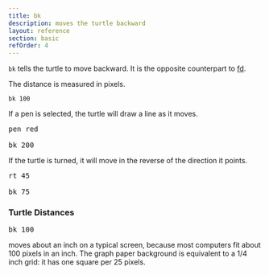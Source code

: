 ```yaml
---
title: bk
description: moves the turtle backward
layout: reference
section: basic
refOrder: 4
---
```


`bk` tells the turtle to move backward. It is the opposite counterpart to [fd](fd.html). 

The distance is measured in pixels.

<code class="jumbo">bk&nbsp;<span data-dfn="distance">100</span></code>

<script type="demo" width=99>
setup ->
  fd 50
demo ->
  pause 1
  bk 100
  pause 1
  plan ->
    p = new Pencil
    p.jumpto 20, 50
    p.pen black, .7
    p.moveto 25, 50
    p.moveto 25, -50
    p.moveto 20, -50
    p.pen null
    p.jumpto 35, 0
    p.rt 90
    p.label '100 pixels'
    remove p
</script>

If a pen is selected, the turtle will draw a line as it moves.

<pre class="jumbo"><span data-dfn="pick a pen">pen red</span>

bk <span data-dfn="longer">200</a></pre>

<script type="demo" width=99 height=249>
setup ->
  fd 100
demo ->
  pause 1
  pen red
  bk 200
  pause 1
  plan ->
    p = new Pencil
    p.jumpto 20, 100
    p.pen black, .7
    p.moveto 25, 100
    p.moveto 25, -100
    p.moveto 20, -100
    p.pen null
    p.jumpto 35, 0
    p.rt 90
    p.label '200 pixels'
    remove p
</script>

If the turtle is turned, it will move in the reverse of the direction it points.

<pre class="jumbo" data-before="pen purple"><span data-dfn="turn the turtle">rt 45</span>

bk <span data-dfn="shorter">75</span></pre>

<script type="demo">
setup ->
  fd 25
p = new Pencil
demo ->
  plan ->
    p.home()
    p.pen black, .7
    p.jumpto 0, 30
    p.moveto 0, 20
    p.jumpto -5, 25
    p.moveto 5, 25
    p.pen null
    p.jumpto 0, 25
    label 'home', 'right'
  pause 1
  rt 45
  pause 1
  bk 75
  pause 1
  plan ->
    p.jumpto 0, 25
    p.rt 45
    p.move -10
    p.pen black, .7
    p.move -5
    p.bk 75
    p.move 5
    p.pen null
    p.move -20, 75/2
    p.lt 90
    p.label '75 pixels'

</script>

<h3>Turtle Distances</h3>

<pre class="jumbo">
bk <span data-dfn="distance">100</span>
</pre>

moves about an inch on a typical screen, because
most computers fit about 100 pixels in an inch.  The graph paper
background is equivalent to a 1/4 inch grid: it has one square per
25 pixels.

